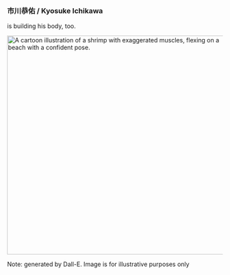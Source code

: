 ### 市川恭佑 / Kyosuke Ichikawa

is building his body, too.

<img width="512" alt="A cartoon illustration of a shrimp with exaggerated muscles, flexing on a beach with a confident pose." src=https://github.com/user-attachments/assets/45f79dcb-05d3-4323-9e39-6eee1486e808>

Note: generated by Dall-E. Image is for illustrative purposes only
